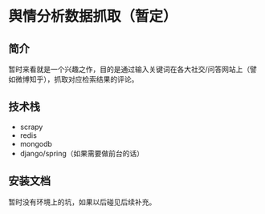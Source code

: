 舆情分析数据抓取（暂定）
=================

简介
-----

暂时来看就是一个兴趣之作，目的是通过输入关键词在各大社交/问答网站上（譬如微博知乎），抓取对应检索结果的评论。

技术栈
---

- scrapy
- redis
- mongodb
- django/spring（如果需要做前台的话）

安装文档
----

暂时没有环境上的坑，如果以后碰见后续补充。